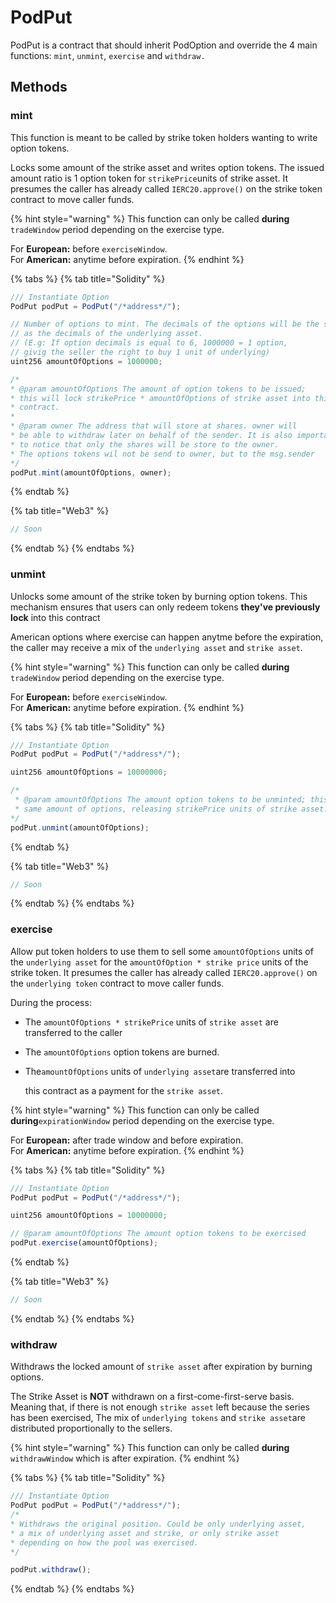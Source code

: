 # PodPut

PodPut is a contract that should inherit PodOption and override the 4 main functions: `mint`, `unmint`, `exercise` and `withdraw.`

## Methods

### mint

This function is meant to be called by strike token holders wanting to write option tokens.

Locks some amount of the strike asset and writes option tokens. The issued amount ratio is 1 option token for `strikePrice`units of strike asset. It presumes the caller has already called `IERC20.approve()` on the strike token contract to move caller funds. 

{% hint style="warning" %}
This function can only be called **during** `tradeWindow` period depending on the exercise type.

For **European:** before `exerciseWindow`.  
For **American:** anytime before expiration.
{% endhint %}

{% tabs %}
{% tab title="Solidity" %}
```javascript
/// Instantiate Option
PodPut podPut = PodPut("/*address*/");

// Number of options to mint. The decimals of the options will be the same
// as the decimals of the underlying asset.
// (E.g: If option decimals is equal to 6, 1000000 = 1 option, 
// givig the seller the right to buy 1 unit of underlying)
uint256 amountOfOptions = 1000000;

/*
* @param amountOfOptions The amount of option tokens to be issued; 
* this will lock strikePrice * amountOfOptions of strike asset into this
* contract.
*
* @param owner The address that will store at shares. owner will
* be able to withdraw later on behalf of the sender. It is also important 
* to notice that only the shares will be store to the owner.
* The options tokens wil not be send to owner, but to the msg.sender
*/
podPut.mint(amountOfOptions, owner);
```
{% endtab %}

{% tab title="Web3" %}
```javascript
// Soon
```
{% endtab %}
{% endtabs %}

### unmint

Unlocks some amount of the strike token by burning option tokens. This mechanism ensures that users can only redeem tokens **they've previously lock** into this contract

American options where exercise can happen anytme before the expiration, the caller may receive a mix of the `underlying asset` and `strike asset`.

{% hint style="warning" %}
This function can only be called **during** `tradeWindow` period depending on the exercise type.

For **European:** before `exerciseWindow`.  
For **American:** anytime before expiration.
{% endhint %}

{% tabs %}
{% tab title="Solidity" %}
```javascript
/// Instantiate Option
PodPut podPut = PodPut("/*address*/");

uint256 amountOfOptions = 10000000;

/*
 * @param amountOfOptions The amount option tokens to be unminted; this will burn
 * same amount of options, releasing strikePrice units of strike asset.
*/
podPut.unmint(amountOfOptions);
```
{% endtab %}

{% tab title="Web3" %}
```javascript
// Soon
```
{% endtab %}
{% endtabs %}

### exercise

Allow put token holders to use them to sell some `amountOfOptions` units of the `underlying asset` for the `amountOfOption * strike price` units of the strike token. It presumes the caller has already called `IERC20.approve()` on the `underlying token` contract to move caller funds.

During the process:

* The `amountOfOptions * strikePrice` units of `strike asset` are transferred to the caller
* The `amountOfOptions` option tokens are burned.
* The`amountOfOptions` units of `underlying asset`are transferred into

  this contract as a payment for the `strike asset`.

{% hint style="warning" %}
This function can only be called **during**`expirationWindow` period depending on the exercise type.

For **European:** after trade window and before expiration.  
For **American:** anytime before expiration.
{% endhint %}

{% tabs %}
{% tab title="Solidity" %}
```javascript
/// Instantiate Option
PodPut podPut = PodPut("/*address*/");

uint256 amountOfOptions = 10000000;

// @param amountOfOptions The amount option tokens to be exercised
podPut.exercise(amountOfOptions);
```
{% endtab %}

{% tab title="Web3" %}
```javascript
// Soon
```
{% endtab %}
{% endtabs %}

### withdraw

Withdraws the locked amount of `strike asset` after expiration by burning options.

The Strike Asset is **NOT** withdrawn on a first-come-first-serve basis. Meaning that, if there is not enough `strike asset` left because the series has been exercised, The mix of `underlying tokens` and `strike asset`are distributed proportionally to the sellers.

{% hint style="warning" %}
This function can only be called **during** `withdrawWindow` which is after expiration.
{% endhint %}

{% tabs %}
{% tab title="Solidity" %}
```javascript
/// Instantiate Option
PodPut podPut = PodPut("/*address*/");
/*
* Withdraws the original position. Could be only underlying asset,
* a mix of underlying asset and strike, or only strike asset
* depending on how the pool was exercised.
*/

podPut.withdraw();
```
{% endtab %}
{% endtabs %}

